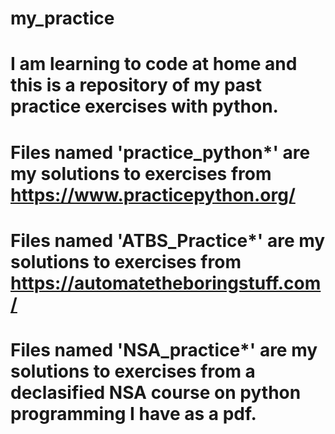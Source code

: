 # my_practice
# I am learning to code at home and this is a repository of my past practice exercises with python.

# Files named 'practice_python*' are my solutions to exercises from https://www.practicepython.org/
# Files named 'ATBS_Practice*' are my solutions to exercises from https://automatetheboringstuff.com/
# Files named 'NSA_practice*' are my solutions to exercises from a declasified NSA course on python programming I have as a pdf.
